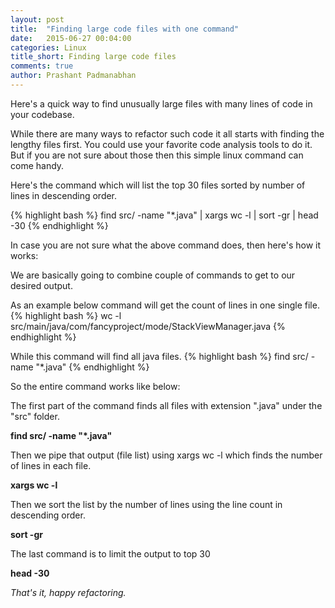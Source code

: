 ```yaml
---
layout: post
title:  "Finding large code files with one command"
date:   2015-06-27 00:04:00
categories: Linux
title_short: Finding large code files
comments: true
author: Prashant Padmanabhan
---
```


Here's a quick way to find unusually large files with many lines of code in your codebase.

While there are many ways to refactor such code it all starts with finding the lengthy files first.
You could use your favorite code analysis tools to do it. But if you are not sure about those then this simple linux command can come handy.

Here's the command which will list the top 30 files sorted by number of lines in descending order.

{% highlight bash %}
find src/ -name "*.java" | xargs wc -l | sort -gr | head -30
{% endhighlight %}

In case you are not sure what the above command does, then here's how it works:

We are basically going to combine couple of commands to get to our desired output.

As an example below command will get the count of lines in one single file.
{% highlight bash %}
wc -l src/main/java/com/fancyproject/mode/StackViewManager.java
{% endhighlight %}


While this command will find all java files.
{% highlight bash %}
find src/ -name "*.java"
{% endhighlight %}

So the entire command works like below:

The first part of the command finds all files with extension ".java" under the "src" folder.

**find src/ -name "*.java"**

Then we pipe that output (file list) using xargs wc -l which finds the number of lines in each file.

**xargs wc -l**

Then we sort the list by the number of lines using the line count in descending order.

**sort -gr**

The last command is to limit the output to top 30

**head -30**

*That's it, happy refactoring.*

